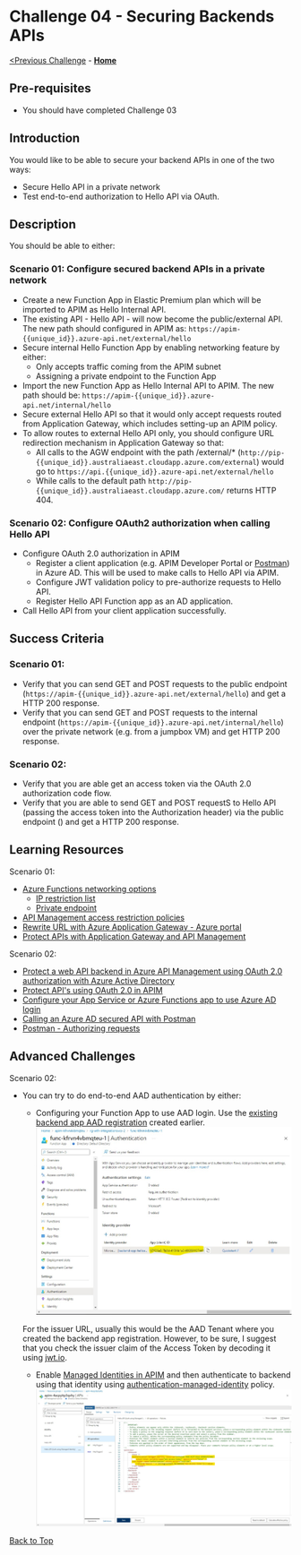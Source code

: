 # Challenge 04 - Securing Backends APIs


[<Previous Challenge](./Challenge-03.md) - **[Home](../README.md)**

## Pre-requisites

- You should have completed Challenge 03

## Introduction
You would like to be able to secure your backend APIs in one of the two ways:
- Secure Hello API in a private network
- Test end-to-end authorization to Hello API via OAuth.  

## Description
You should be able to either:
### Scenario 01: Configure secured backend APIs in a private network
- Create a new Function App in Elastic Premium plan which will be imported to APIM as Hello Internal API.  
- The existing API - Hello API - will now become the public/external API.  The new path should configured in APIM as: `https://apim-{{unique_id}}.azure-api.net/external/hello`
- Secure internal Hello Function App by enabling networking feature by either:
    - Only accepts traffic coming from the APIM subnet
    - Assigning a private endpoint to the Function App
- Import the new Function App as Hello Internal API to APIM.  The new path should be: `https://apim-{{unique_id}}.azure-api.net/internal/hello`
- Secure external Hello API so that it would only accept requests routed from Application Gateway, which includes setting-up an APIM policy.
- To allow routes to external Hello API only, you should configure URL redirection mechanism in Application Gateway so that:
    - All calls to the AGW endpoint with the path /external/* (`http://pip-{{unique_id}}.australiaeast.cloudapp.azure.com/external`)  would go to `https://api.{{unique_id}}.azure-api.net/external/hello`
    - While calls to the default path `http://pip-{{unique_id}}.australiaeast.cloudapp.azure.com/` returns HTTP 404.

### Scenario 02: Configure OAuth2 authorization when calling Hello API
- Configure OAuth 2.0 authorization in APIM 
    - Register a client application (e.g. APIM Developer Portal or [Postman](https://www.postman.com/)) in Azure AD.  This will be used to make calls to Hello API via APIM.
    - Configure JWT validation policy to pre-authorize requests to Hello API. 
    - Register Hello API Function app as an AD application.
- Call Hello API from your client application successfully.

## Success Criteria
### Scenario 01:
- Verify that you can send GET and POST requests to the public endpoint (`https://apim-{{unique_id}}.azure-api.net/external/hello`) and get a HTTP 200 response.
- Verify that you can send GET and POST requests to the internal endpoint (`https://apim-{{unique_id}}.azure-api.net/internal/hello`) over the private network (e.g. from a jumpbox VM) and get HTTP 200 response.

### Scenario 02:
- Verify that you are able get an access token via the OAuth 2.0 authorization code flow.
- Verify that you are able to send GET and POST requestS to Hello API (passing the access token into the Authorization header) via the public endpoint () and get a HTTP 200 response.


## Learning Resources
Scenario 01:
- [Azure Functions networking options](https://docs.microsoft.com/en-us/azure/azure-functions/functions-networking-options)
  - [IP restriction list](https://docs.microsoft.com/en-us/azure/azure-functions/functions-networking-options#inbound-access-restrictions)
  - [Private endpoint](https://docs.microsoft.com/en-us/azure/azure-functions/functions-create-vnet)
- [API Management access restriction policies](https://docs.microsoft.com/en-us/azure/api-management/api-management-access-restriction-policies)
- [Rewrite URL with Azure Application Gateway - Azure portal](https://docs.microsoft.com/en-us/azure/application-gateway/rewrite-url-portal)
- [Protect APIs with Application Gateway and API Management](https://docs.microsoft.com/en-us/azure/architecture/reference-architectures/apis/protect-apis)

Scenario 02:
- [Protect a web API backend in Azure API Management using OAuth 2.0 authorization with Azure Active Directory](https://docs.microsoft.com/en-us/azure/api-management/api-management-howto-protect-backend-with-aad)
- [Protect API's using OAuth 2.0 in APIM](https://techcommunity.microsoft.com/t5/azure-paas-blog/protect-api-s-using-oauth-2-0-in-apim/ba-p/2309538)
- [Configure your App Service or Azure Functions app to use Azure AD login](https://docs.microsoft.com/en-us/azure/app-service/configure-authentication-provider-aad?toc=/azure/azure-functions/toc.json)
- [Calling an Azure AD secured API with Postman](https://dev.to/425show/calling-an-azure-ad-secured-api-with-postman-22co)
- [Postman - Authorizing requests](https://learning.postman.com/docs/sending-requests/authorization/)


## Advanced Challenges
Scenario 02:
- You can try to do end-to-end AAD authentication by either:
    - Configuring your Function App to use AAD login. Use the [existing backend app AAD registration](https://docs.microsoft.com/en-us/azure/app-service/configure-authentication-provider-aad?toc=/azure/azure-functions/toc.json#-option-2-use-an-existing-registration-created-separately) created earlier.
    ![Function App AAD Auth 1](../Coach/images/Solution04_FunctionApp_AADAuth_1.jpg)

    For the issuer URL, usually this would be the AAD Tenant where you created the backend app registration.  However, to be sure, I suggest that you check the issuer claim of the Access Token by decoding it using [jwt.io](https://jwt.io/).
    - Enable [Managed Identities in APIM](https://docs.microsoft.com/en-us/azure/api-management/api-management-howto-use-managed-service-identity) and then authenticate to backend using that identity using [authentication-managed-identity](https://docs.microsoft.com/en-us/azure/api-management/api-management-howto-use-managed-service-identity#authenticate-to-the-back-end-by-using-a-user-assigned-identity) policy.
     ![Enable Managed Identity in APIM 2](../Coach/images/Solution04_Enable_ManagedIdentity_APIM_2.jpg)

[Back to Top](#challenge-04---securing-backends-apis)
